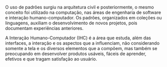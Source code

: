 O uso de padrões surgiu na arquitetura civil e posteriormente, o mesmo conceito foi utilizado na computação, nas áreas de engenharia de software e interação humano-computador. Os padrões, organizados em coleções ou linguagens, 
auxiliam o desenvolvimento de novos projetos, pois documentam experiências anteriores.

A Interação Humano-Computador (IHC) é a área que estuda, além das interfaces, a interação e os aspectos que a influenciam, 
não considerando somente a tela e os diversos elementos que a compõem, mas também se preocupando em desenvolver produtos usáveis, fáceis de aprender, efetivos e que tragam satisfação ao usuário.
